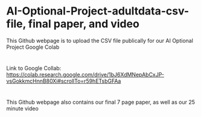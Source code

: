# AI-Optional-Project-adultdata-csv-file, final paper, and video
This Github webpage is to upload the CSV file publically for our AI Optional Project Google Colab
# 
Link to Google Collab: https://colab.research.google.com/drive/1bJ6XdMNepAbCxJP-vsGokkmcHnnB80Xi#scrollTo=r59hETsbGFAa
#
This Github webpage also contains our final 7 page paper, as well as our 25 minute video
